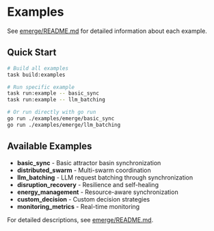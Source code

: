 # Examples

See [emerge/README.md](emerge/README.md) for detailed information about each example.

## Quick Start

```bash
# Build all examples
task build:examples

# Run specific example
task run:example -- basic_sync
task run:example -- llm_batching

# Or run directly with go run
go run ./examples/emerge/basic_sync
go run ./examples/emerge/llm_batching
```

## Available Examples

- **basic_sync** - Basic attractor basin synchronization
- **distributed_swarm** - Multi-swarm coordination
- **llm_batching** - LLM request batching through synchronization
- **disruption_recovery** - Resilience and self-healing
- **energy_management** - Resource-aware synchronization
- **custom_decision** - Custom decision strategies
- **monitoring_metrics** - Real-time monitoring

For detailed descriptions, see [emerge/README.md](emerge/README.md).
